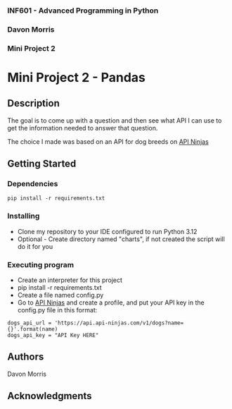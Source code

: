 ### INF601 - Advanced Programming in Python
### Davon Morris
### Mini Project 2


# Mini Project 2 - Pandas

## Description

The goal is to come up with a question and then see what API I can use to get the information needed to answer that question.

The choice I made was based on an API for dog breeds on [API Ninjas](https://api-ninjas.com/)

## Getting Started

### Dependencies

```
pip install -r requirements.txt
```
### Installing

* Clone my repository to your IDE configured to run Python 3.12
* Optional - Create directory named "charts", if not created the script will do it for you

### Executing program

* Create an interpreter for this project
* pip install -r requirements.txt
* Create a file named config.py
* Go to [API Ninjas](https://api-ninjas.com) and create a profile, and put your API key in the config.py file in this format:
```angular2html
dogs_api_url = 'https://api.api-ninjas.com/v1/dogs?name={}'.format(name)
dogs_api_key = "API Key HERE"
```

## Authors

Davon Morris

## Acknowledgments